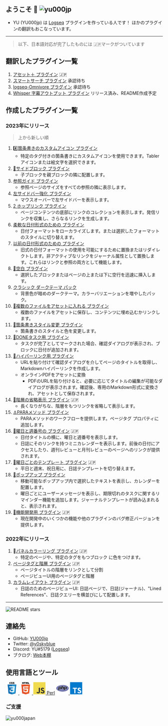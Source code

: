 ## ようこそ 👋 <img src="https://komarev.com/ghpvc/?username=yu000jp&label=Profile%20views&color=0e75b6&style=flat" alt="yu000jp" />

- YU (YU000jp) は [Logseq](https://github.com/logseq) プラグインを作っている人です！ ほかのプラグインの翻訳もおこなっています。

---

> 以下、日本語対応が完了したものには 🇯🇵マークがついています

## 翻訳したプラグイン一覧

1. [アセット＋ プラグイン](https://github.com/xyhp915/logseq-assets-plus) 🇯🇵
2. [スマートサーチ プラグイン](https://github.com/YU000jp/logseq-plugin-smartsearch) 承認待ち
3. [logseq-Omnivore プラグイン](https://github.com/YU000jp/logseq-omnivore) 承認待ち
4. [Whisper 字幕アウトプット プラグイン](https://github.com/usoonees/logseq-plugin-whisper-subtitles) リリース済み、README作成予定

## 作成したプラグイン一覧

### 2023年にリリース
> 上から新しい順

1. [#️⃣箇条書きのカスタムアイコン プラグイン](https://github.com/YU000jp/logseq-plugin-bullet-point-custom-icon)
   - 特定のタグ付きの箇条書きにカスタムアイコンを使用できます。Tablerアイコンまたは絵文字を選択できます。
1. [🥦サイドブロック プラグイン](https://github.com/YU000jp/logseq-plugin-side-block)
   - 子ブロックを親ブロックの隣に配置します。
1. [参照ガイド プラグイン](https://github.com/YU000jp/logseq-plugin-reference-guide)
   - 参照ページのサイズをすべての参照の隣に表示します。
1. [左サイドバー強化 プラグイン](https://github.com/YU000jp/logseq-plugin-left-sidebar-enhance)
   - マウスオーバーで左サイドバーを表示します。
1. [2 ホップリンク プラグイン](https://github.com/YU000jp/logseq-plugin-two-hop-link)
   - ページコンテンツの底部にリンクのコレクションを表示します。発信リンクを収集し、さらなるリンクを生成します。
1. [柔軟な日付形式のための プラグイン](https://github.com/YU000jp/logseq-plugin-flex-date-format)
   - 日付フォーマットをローカライズします。または選択したフォーマットのスタイルに切り替えます。
1. [以前の日付形式のための プラグイン](https://github.com/YU000jp/logseq-plugin-legacy-date-format)
   - 旧式の日付フォーマットの使用を可能にするために置換またはリダイレクトします。非アクティブなリンクをジャーナル属性として置換します。これらはリンクと参照の両方として機能します。
1. [🦢空白 プラグイン](https://github.com/YU000jp/logseq-plugin-blank-line)
   - 選択したブロックまたはページの上または下に空行を迅速に挿入します。
1. [クラシック ダークテーマ パック](https://github.com/YU000jp/logseq-theme-classic-dark-theme-pack)
   - 背景色が暗めのダークテーマ。カラーバリエーションを増やしたパック。
1. [📂複数のファイルをアセットに入れる プラグイン](https://github.com/YU000jp/logseq-plugin-multiple-assets)
   - 複数のファイルをアセットに保存し、コンテンツに埋め込むかリンクします。
1. [🔷箇条書きスタイル変更 プラグイン](https://github.com/YU000jp/logseq-plugin-bullet-point-style)
   - 箇条書きのスタイルと色を変更します。
1. [💪DONEタスク用 プラグイン](https://github.com/YU000jp/logseq-plugin-confirmation-done-task)
   - タスクが完了としてマークされた場合、確認ダイアログが表示され、ブロックに日付が追加されます。
1. [🔗ハイパーリンク用 プラグイン](https://github.com/YU000jp/logseq-plugin-confirmation-hyperlink)
   - URLを貼り付けて確認ダイアログを介してページのタイトルを取得し、Markdownハイパーリンクを作成します。
   - オンラインPDFをアセットに変換
     - PDFのURLを貼り付けると、必要に応じてタイトルの編集が可能なダイアログが表示されます。確認後、専用のMarkdown形式に変換され、アセットとして保存されます。
1. [🍰階層の省略表示 プラグイン](https://github.com/YU000jp/logseq-plugin-short-namespaces) 🇯🇵
   - 長くなりがちな、階層をもつリンクを省略して表示します。
1. [⚓PARAメソッド プラグイン](https://github.com/YU000jp/logseq-plugin-quickly-para-method)
   - PARAメソッドのワークフローを提供します。ページタグ プロパティに追加します。
1. [📆曜日と週番号の プラグイン](https://github.com/YU000jp/logseq-plugin-show-weekday-and-week-number) 🇯🇵
     - 日付タイトルの横に、曜日と週番号を表示します。
     - 日誌にそのリンクを持つミニカレンダーを表示します。前後の日付にアクセスしたり、週刊レビューと月刊レビューのページへのリンクが提供されます。
1. [🛌曜日ごとのテンプレート プラグイン](https://github.com/YU000jp/logseq-plugin-weekdays-and-weekends) 🇯🇵
   - 平日と週末、祝日用に、日誌テンプレートを切り替えます。
1. [📍ポップアップ プラグイン](https://github.com/YU000jp/logseq-plugin-sticky-popup)
   - 移動可能なポップアップ内で選択したテキストを表示し、カレンダーを配置します。
   - 曜日ごとにユーザーメッセージを表示し、期限切れのタスクに関するリマインダー機能を追加します。ジャーナルテンプレートが読み込まれると、表示されます。
1. [🌱機能開発用 プラグイン](https://github.com/YU000jp/logseq-plugin-some-menu-extender) 🇯🇵
   - 現在開発中のいくつかの機能や他のプラグインのバグ修正バージョンを提供します。

### 2022年にリリース

1. 🎨[パネルカラーリング プラグイン](https://github.com/YU000jp/logseq-plugin-panel-coloring) 🇯🇵
   - 特定のページや、特定のタグをもつブロック に色をつけます。
1. [ページタグと階層 プラグイン](https://github.com/YU000jp/logseq-page-tags-and-hierarchy) 🇯🇵
   - ページタイトルの階層をリンクとして分割
   -  ページビューUI用のページタグと階層
1. [カラムレイアウト プラグイン](https://github.com/YU000jp/Logseq-column-Layout) 🇯🇵
   - 日誌のためのページビューUI: 日誌ページで、日誌(ジャーナル)、"Lined References"、日誌クエリーを横並びにして配置します。

---

![README stars](https://github-readme-stats.vercel.app/api?username=YU000jp&theme=graywhite)

## 連絡先
* GitHub: [YU000jp](https://github.com/YU000jp)
* Twitter: [@y0skyblue](https://twitter.com/y0skyblue)
* Discord: YU#5179 ([Logseq](https://discord.gg/logseq))
* ブクログ: [Web本棚](https://booklog.jp/users/p510hv)

## 使用言語とツール
<p align="left"> <a href="https://www.w3schools.com/css/" target="_blank" rel="noreferrer" title="CSS3"><img src="https://raw.githubusercontent.com/devicons/devicon/master/icons/css3/css3-original-wordmark.svg" alt="css3" width="40" height="40"/> </a> <a href="https://www.w3.org/html/" target="_blank" rel="noreferrer" title="HTML5"> <img src="https://raw.githubusercontent.com/devicons/devicon/master/icons/html5/html5-original-wordmark.svg" alt="html5" width="40" height="40"/> </a> <a href="https://developer.mozilla.org/en-US/docs/Web/JavaScript" target="_blank" rel="noreferrer" title="JavaScript"> <img src="https://raw.githubusercontent.com/devicons/devicon/master/icons/javascript/javascript-original.svg" alt="javascript" width="40" height="40"/> </a> <a href="https://www.perl.org/" target="_blank" rel="noreferrer" title="Perl"> Perl</a> <a href="https://www.php.net" target="_blank" rel="noreferrer" title="PHP"> <img src="https://raw.githubusercontent.com/devicons/devicon/master/icons/php/php-original.svg" alt="php" width="40" height="40"/> </a> <a href="https://www.typescriptlang.org/" target="_blank" rel="noreferrer" title="TypeScript"> <img src="https://raw.githubusercontent.com/devicons/devicon/master/icons/typescript/typescript-original.svg" alt="typescript" width="40" height="40"/> </a> </p>

### ご支援
<p><a href="https://www.buymeacoffee.com/yu000japan" title="Buy me a coffee"> <img align="left" src="https://cdn.buymeacoffee.com/buttons/v2/default-yellow.png" height="50" width="210" alt="yu000japan" /></a></p><br><br>
